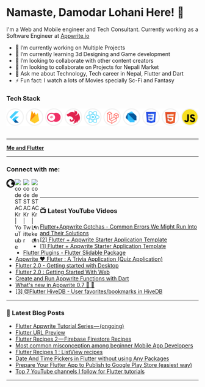 # Namaste, Damodar Lohani Here! 👋

I'm a Web and Mobile engineer and Tech Consultant. Currently working as a Software Engineer at [Appwrite.io](https://appwrite.io)

- 🔭 I’m currently working on Multiple Projects
- 🌱 I’m currently learning 3d Designing and Game development
- 👯 I’m looking to collaborate with other content creators
- 👯 I’m looking to collaborate on Projects for Nepali Market
- 💬 Ask me about Technology, Tech career in Nepal, Flutter and Dart
- ⚡ Fun fact: I watch a lots of Movies specially Sc-Fi and Fantasy

### Tech Stack
<img src="assets/tech.svg" title="Flutter, Firebase, Appwrite, NestJs, ReactJS, Laravel, Dart, HTML, CSS, JS" alt="Flutter, Firebase, Appwrite, NestJs, ReactJS, Laravel, Dart, HTML, CSS, JS" /> <br /><br />
___

**[Me and Flutter](https://github.com/lohanidamodar/lohanidamodar/blob/master/FLUTTER.md)**
___

### Connect with me:

[<img align="left" alt="codeSTACKr.com" width="22px" src="https://raw.githubusercontent.com/iconic/open-iconic/master/svg/globe.svg" />][website]
[<img align="left" alt="codeSTACKr | YouTube" width="22px" src="https://cdn.jsdelivr.net/npm/simple-icons@v3/icons/youtube.svg" />][youtube]
[<img align="left" alt="codeSTACKr | Twitter" width="22px" src="https://cdn.jsdelivr.net/npm/simple-icons@v3/icons/twitter.svg" />][twitter]
[<img align="left" alt="codeSTACKr | LinkedIn" width="22px" src="https://cdn.jsdelivr.net/npm/simple-icons@v3/icons/linkedin.svg" />][linkedin]

<br />
<br />

---

### 📺 Latest YouTube Videos
<!-- YOUTUBE:START -->
- [Flutter+Appwrite Gotchas - Common Errors We Might Run Into and Their Solutions](https://www.youtube.com/watch?v=bx8ifcXfMqA)
- [[2] Flutter + Appwrite Starter Application Template](https://www.youtube.com/watch?v=W_PH5tHbhhM)
- [[1] Flutter + Appwrite Starter Application Template](https://www.youtube.com/watch?v=ECtoXQ50Ar0)
- [Flutter Plugins - Flutter Slidable Package](https://www.youtube.com/watch?v=KJQKY5p8cYg)
- [Appwrite ❤️ Flutter : A Trivia Application (Quiz Application)](https://www.youtube.com/watch?v=J3XSlYUhdqs)
- [Flutter 2.0 - Getting started with Desktop](https://www.youtube.com/watch?v=1a-Hrb3zGdY)
- [Flutter 2.0 : Getting Started With Web](https://www.youtube.com/watch?v=bi1k4jjCkoY)
- [Create and Run Appwrite Functions with Dart](https://www.youtube.com/watch?v=WNIeIYz30Bg)
- [What's new in Appwrite 0.7 🥳 🚀](https://www.youtube.com/watch?v=uuZq3K4Wjrc)
- [[3] @Flutter HiveDB - User favorites/bookmarks in HiveDB](https://www.youtube.com/watch?v=N1iIAD7FMXk)
<!-- YOUTUBE:END -->

---

### 📕 Latest Blog Posts
<!-- BLOG-POST-LIST:START -->
- [Flutter Appwrite Tutorial Series — (ongoing)](https://lohanidamodar.medium.com/flutter-appwrite-tutorial-series-ongoing-72ef3d5bb8ba?source=rss-21afa4abace7------2)
- [Flutter URL Preview](https://lohanidamodar.medium.com/flutter-url-preview-a386920bdfe6?source=rss-21afa4abace7------2)
- [Flutter Recipes 2 — Firebase Firestore Recipes](https://lohanidamodar.medium.com/flutter-recipes-2-firebase-firestore-recipes-2f09e58a7298?source=rss-21afa4abace7------2)
- [Most common misconception among beginner Mobile App Developers](https://lohanidamodar.medium.com/most-common-misconception-among-beginner-mobile-app-developers-6309b08f36a7?source=rss-21afa4abace7------2)
- [Flutter Recipes 1 : ListView recipes](https://lohanidamodar.medium.com/flutter-recipes-1-listview-recipes-e604f63460bd?source=rss-21afa4abace7------2)
- [Date And Time Pickers in Flutter without using Any Packages](https://lohanidamodar.medium.com/date-and-time-pickers-in-flutter-without-using-any-packages-1de04a13938c?source=rss-21afa4abace7------2)
- [Prepare Your Flutter App to Publish to Google Play Store (easiest way)](https://lohanidamodar.medium.com/prepare-your-flutter-app-to-publish-to-google-play-store-easiest-way-fb2efbff8b22?source=rss-21afa4abace7------2)
- [Top 7 YouTube channels I follow for Flutter tutorials](https://lohanidamodar.medium.com/top-7-youtube-channels-i-follow-for-flutter-tutorials-b7035968a9ad?source=rss-21afa4abace7------2)
<!-- BLOG-POST-LIST:END -->

---

[website]: https://dlohani.com.np
[twitter]: https://twitter.com/lohanidamodar
[youtube]: https://youtube.com/reactbits
[linkedin]: https://linkedin.com/in/lohanidamodar
